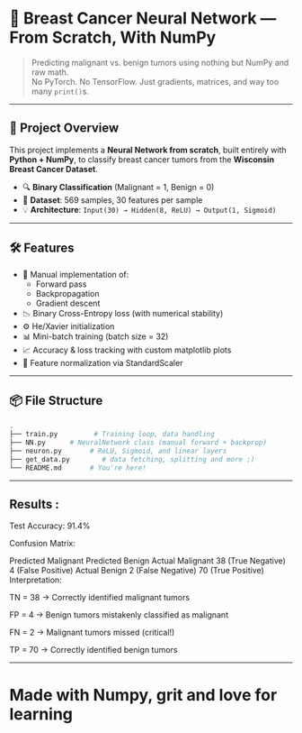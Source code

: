 # 🔬 Breast Cancer Neural Network — From Scratch, With NumPy

> Predicting malignant vs. benign tumors using nothing but NumPy and raw math.  
> No PyTorch. No TensorFlow. Just gradients, matrices, and way too many `print()`s.

---

## 🧠 Project Overview

This project implements a **Neural Network from scratch**, built entirely with **Python + NumPy**, to classify breast cancer tumors from the **Wisconsin Breast Cancer Dataset**.

- 🔍 **Binary Classification** (Malignant = 1, Benign = 0)
- 🧾 **Dataset**: 569 samples, 30 features per sample
- 💡 **Architecture**: `Input(30) → Hidden(8, ReLU) → Output(1, Sigmoid)`

---

## 🛠️ Features

- 🧮 Manual implementation of:
  - Forward pass
  - Backpropagation
  - Gradient descent
- 📉 Binary Cross-Entropy loss (with numerical stability)
- ⚙️ He/Xavier initialization
- 📊 Mini-batch training (batch size = 32)
- 📈 Accuracy & loss tracking with custom matplotlib plots
- 🧼 Feature normalization via StandardScaler

---

## 📦 File Structure

```bash
.
├── train.py         # Training loop, data handling
├── NN.py      # NeuralNetwork class (manual forward + backprop)
├── neuron.py       # ReLU, Sigmoid, and linear layers
├── get_data.py        # data fetching, splitting and more ;)         
└── README.md       # You're here!

```
---
## Results :
Test Accuracy: 91.4%

Confusion Matrix:


Predicted Malignant	Predicted Benign
Actual Malignant	38 (True Negative)	4 (False Positive)
Actual Benign	2 (False Negative)	70 (True Positive)
Interpretation:

TN = 38 → Correctly identified malignant tumors

FP = 4 → Benign tumors mistakenly classified as malignant

FN = 2 → Malignant tumors missed (critical!)

TP = 70 → Correctly identified benign tumors

---

# Made with Numpy, grit and love for learning